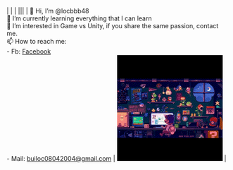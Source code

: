 |  |  |
|||
| 👋 Hi, I’m @locbbb48<br>🌱 I’m currently learning everything that I can learn<br>👀 I’m interested in Game vs Unity, if you share the same passion, contact me.<br>📫 How to reach me:<br>    - Fb: [Facebook](https://www.facebook.com/8bui8.8locthanh.8)<br>    - Mail: [builoc08042004@gmail.com](mailto:builoc08042004@gmail.com) | ![BuithLoc](https://github.com/locbbb48/locbbb48/blob/main/MarioCompGif.gif) |
